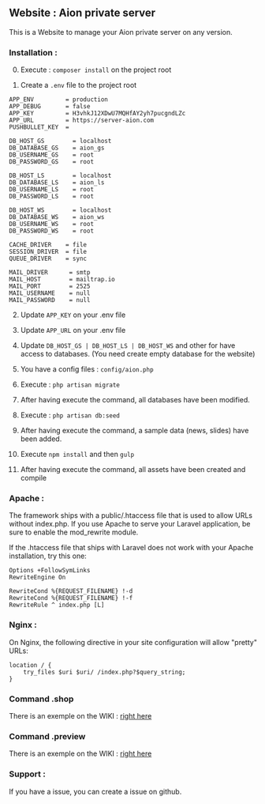 ## Website : Aion private server
This is a Website to manage your Aion private server on any version.

### Installation :

0. Execute : ```composer install``` on the project root

1. Create a ```.env``` file to the project root

```
APP_ENV         = production
APP_DEBUG       = false
APP_KEY         = H3vhkJ12XDwU7MQHfAY2yh7pucgndLZc
APP_URL         = https://server-aion.com
PUSHBULLET_KEY  =

DB_HOST_GS        = localhost
DB_DATABASE_GS    = aion_gs
DB_USERNAME_GS    = root
DB_PASSWORD_GS    = root

DB_HOST_LS        = localhost
DB_DATABASE_LS    = aion_ls
DB_USERNAME_LS    = root
DB_PASSWORD_LS    = root

DB_HOST_WS        = localhost
DB_DATABASE_WS    = aion_ws
DB_USERNAME_WS    = root
DB_PASSWORD_WS    = root

CACHE_DRIVER    = file
SESSION_DRIVER  = file
QUEUE_DRIVER    = sync

MAIL_DRIVER      = smtp
MAIL_HOST        = mailtrap.io
MAIL_PORT        = 2525
MAIL_USERNAME    = null
MAIL_PASSWORD    = null
```

2. Update ```APP_KEY``` on your .env file

3. Update ```APP_URL``` on your .env file

4. Update ```DB_HOST_GS | DB_HOST_LS | DB_HOST_WS``` and other for have access to databases. (You need create empty database for the website)

4. You have a config files : ```config/aion.php```

5. Execute : ```php artisan migrate```

6. After having execute the command, all databases have been modified.

7. Execute : ```php artisan db:seed```

8. After having execute the command, a sample data (news, slides) have been added.

9. Execute ```npm install``` and then ```gulp```

10. After having execute the command, all assets have been created and compile

### Apache :
The framework ships with a public/.htaccess file that is used to allow URLs without index.php. If you use Apache to serve your Laravel application, be sure to enable the mod_rewrite module.

If the .htaccess file that ships with Laravel does not work with your Apache installation, try this one:
```
Options +FollowSymLinks
RewriteEngine On

RewriteCond %{REQUEST_FILENAME} !-d
RewriteCond %{REQUEST_FILENAME} !-f
RewriteRule ^ index.php [L]
```

### Nginx :
On Nginx, the following directive in your site configuration will allow "pretty" URLs:
```
location / {
    try_files $uri $uri/ /index.php?$query_string;
}
```

### Command .shop
There is an exemple on the WIKI : [right here](https://github.com/)

### Command .preview
There is an exemple on the WIKI : [right here](https://github.com/)

### Support :

If you have a issue, you can create a issue on github.
